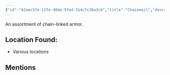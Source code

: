 ```yaml
---
{"id":"62aec57e-12fe-40da-97ed-314c7c36a3c6","title":"Chainmail","description":"Chainmail armor.","isInCurrentInventory":true,"amountHeld":17,"causeOfConsumption":"null","publish":true,"date_created":"Saturday, April 13th 2024, 5:01:59 pm","date_modified":"Saturday, April 13th 2024, 10:30:31 pm","cssclasses":["mado-heading"],"path":"Tabletop/Campaigns/And A Thousand Years More/Inventory/Equipment/Chainmail.md","permalink":"/tabletop/campaigns/and-a-thousand-years-more/inventory/equipment/chainmail/","PassFrontmatter":true}
---
```



An assortment of chain-linked armor.

## Location Found:

- Various locations

## Mentions


